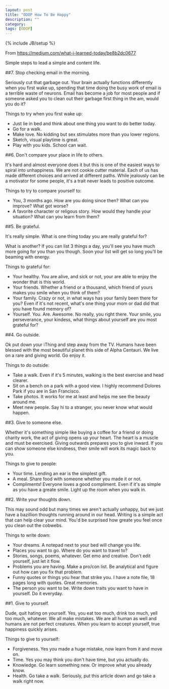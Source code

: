 ```yaml
---
layout: post
title: "ODOP How To Be Happy"
description: ""
category: 
tags: [ODOP]
---
```

{% include JB/setup %}

From <https://medium.com/what-i-learned-today/be8b2dc0677>

Simple steps to lead a simple and content life.

##7. Stop checking email in the morning.

Seriously cut that garbage out. Your brain actually functions differently when you first wake up, spending that time doing the busy work of email is a terrible waste of neurons. Email has become a job for most people and if someone asked you to clean out their garbage first thing in the am, would you do it?

Things to try when you first wake up:

+ Just lie in bed and think about one thing you want to do better today.
+ Go for a walk.
+ Make love. No kidding but sex stimulates more than you lower regions.
+ Sketch, visual playtime is great.
+ Play with you kids. School can wait.

##6. Don't compare your place in life to others.

It's hard and almost everyone does it but this is one of the easiest ways to spiral into unhappiness. We are not cookie cutter material. Each of us has made different choices and arrived at different paths. While jealously can be a motivator for some people, it's a trait never leads to positive outcome.

Things to try to compare yourself to:

+ You, 3 months ago. How are you doing since then? What can you improve? What got worse?
+ A favorite character or religous story. How would they handle your situation? What can you learn from them?

##5. Be grateful.

It's really simple. What is one thing today you are really grateful for?

What is another? If you can list 3 things a day, you'll see you have much more going for you than you though. Soon your list will get so long you'll be beaming with energy.

Things to grateful for: 

+ Your healthy. You are alive, and sick or not, your are able to enjoy the wonder that is this world.
+ Your friends. Whether a friend or a thousand, which friend of yours makes you smile when you think of them?
+ Your family. Crazy or not, in what ways has your family been there for you? Even if it's not recent, what's one thing your mom or dad did that you have found memory of?
+ Yourself. You. Are. Awesome. No really, you right there. Your smile, you perseverance, your kindess, what things about yourself are you most grateful for?

##4. Go outside.

Ok put down your iThing and step away from the TV. Humans have been blessed  with the most beautiful planet this side of Alpha Centauri. We live on a rare and giving world. Go enjoy it.

Things to do outside:

+ Take a walk. Even if it's 5 minutes, walking is the best exercise and head clearer.
+ Sit on a bench on a park with a good view. I highly recommend Dolores Park if you are in San Francisco.
+ Take photos. It works for me at least and helps me see the beauty around me.
+ Meet new people. Say hi to a stranger, you never know what would happen.

##3. Give to someone else.

Whether it's something simple like buying a coffee for a friend or doing charity work, the act of giving opens up your heart. The heart is a muscle and must be exercised. Giving outwards prepares you to give inward. If you can show someone else kindness, their smile will work its magic back to you.

Things to give to people:

+ Your time. Lending an ear is the simplest gift.
+ A meal. Share food with someone whether you made it or not.
+ Compliments! Everyone loves a good compliment. Even if it's as simple as you have a greate smile. Light up the room when you walk in.

##2. Write your thoughts down.

This may sound odd but many times we aren't actually unhappy, but we just have a bazillion thoughts running around in our head. Writing is a simple act that can help clear your mind. You'd be surprised how greate you feel once you clean out the cobwebs.

Things to write down:

+ Your dreams. A notepad next to your bed will change you life.
+ Places you want to go. Where do you want to travel to?
+ Stories, songs, poems, whatever. Get emo and creative. Don't edit yourself, just let it flow.
+ Problems you are having. Make a pro/con list. Be analytical and figure out how can you fix that problem.
+ Funny quotes or things you hear that strike you. I have a note file, 18 pages long with quotes. Great memories.
+ The person you want to be. Write down traits you want to have in yourself. Do it everyday.

##1. Give to yourself.

Dude, quit hating on yourself. Yes, you eat too much, drink too much, yell too much, whatever. We all make mistakes. We are all human as well and humans are not perfect creatures. When you learn to accept yourself, true happiness quickly arises.

Things to give to yourself:

+ Forgiveness. Yes you made a huge mistake, now learn from it and move on.
+ Time. Yes you may think you don't have time, but you actually do. 
+ Knowledge. Go learn something new. Or improve what you already know.
+ Health. Go take a walk. Seriously, put this article down and go take a walk right now.

